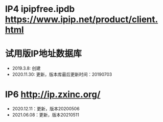 # IP4 ipipfree.ipdb https://www.ipip.net/product/client.html
# 试用版IP地址数据库
* 2019.3.8: 创建
* 2020.11.30: 更新，版本库最后更新时间：20190703

# IP6 http://ip.zxinc.org/
* 2020.12.11：更新，版本20200506
* 2021.06.08：更新，版本20210511